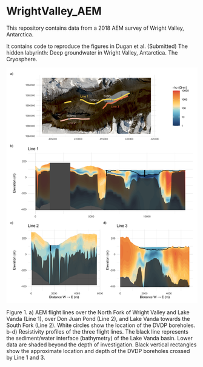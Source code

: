 # WrightValley_AEM
This repository contains data from a 2018 AEM survey of Wright Valley, Antarctica. 

It contains code to reproduce the figures in Dugan et al. (Submitted) The hidden labyrinth: Deep groundwater in Wright Valley, Antarctica. The Cryosphere.  

<img src="figures/Figure1.png" width="600">

Figure 1. a) AEM flight lines over the North Fork of Wright Valley and Lake Vanda (Line 1), over Don Juan Pond (Line 2), and Lake Vanda towards the South Fork (Line 2). White circles show the location of the DVDP boreholes. b-d) Resistivity profiles of the three flight lines. The black line represents the sediment/water interface (bathymetry) of the Lake Vanda basin. Lower data are shaded beyond the depth of investigation. Black vertical rectangles show the approximate location and depth of the DVDP boreholes crossed by Line 1 and 3.
